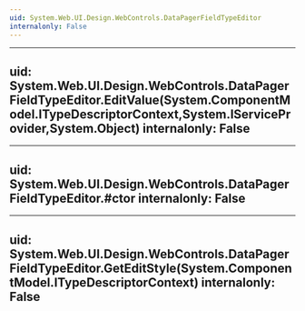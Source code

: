 ```yaml
---
uid: System.Web.UI.Design.WebControls.DataPagerFieldTypeEditor
internalonly: False
---
```


---
uid: System.Web.UI.Design.WebControls.DataPagerFieldTypeEditor.EditValue(System.ComponentModel.ITypeDescriptorContext,System.IServiceProvider,System.Object)
internalonly: False
---

---
uid: System.Web.UI.Design.WebControls.DataPagerFieldTypeEditor.#ctor
internalonly: False
---

---
uid: System.Web.UI.Design.WebControls.DataPagerFieldTypeEditor.GetEditStyle(System.ComponentModel.ITypeDescriptorContext)
internalonly: False
---
